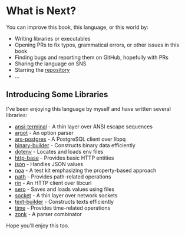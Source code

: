 # What is Next?

You can improve this book, this language, or this world by:

- Writing libraries or executables
- Opening PRs to fix typos, grammatical errors, or other issues in this book
- Finding bugs and reporting them on GitHub, hopefully with PRs
- Sharing the language on SNS
- Starring the [repository](https://github.com/vekatze/neut)
- ...

## Introducing Some Libraries

I've been enjoying this language by myself and have written several libraries:

- [ansi-terminal](https://github.com/vekatze/ansi-terminal) - A thin layer over ANSI escape sequences
- [argot](https://github.com/vekatze/argot) - An option parser
- [ars-postgres](https://github.com/vekatze/ars-postgres) - A PostgreSQL client over libpq
- [binary-builder](https://github.com/vekatze/binary-builder) - Constructs binary data efficiently
- [dotenv](https://github.com/vekatze/dotenv-nt) - Locates and loads env files
- [http-base](https://github.com/vekatze/http-base-nt) - Provides basic HTTP entities
- [json](https://github.com/vekatze/json-nt) - Handles JSON values
- [noa](https://github.com/vekatze/noa) - A test kit emphasizing the property-based approach
- [path](https://github.com/vekatze/path-nt) - Provides path-related operations
- [rin](https://github.com/vekatze/rin) - An HTTP client over libcurl
- [sero](https://github.com/vekatze/sero) - Saves and loads values using files
- [socket](https://github.com/vekatze/socket-nt) - A thin layer over network sockets
- [text-builder](https://github.com/vekatze/text-builder) - Constructs texts efficiently
- [time](https://github.com/vekatze/time-nt) - Provides time-related operations
- [zonk](https://github.com/vekatze/zonk) - A parser combinator

Hope you'll enjoy this too.
